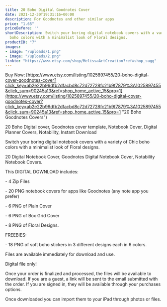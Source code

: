 ```yaml
---
title: 20 Boho Digital Goodnotes Cover
date: 2021-12-30T19:31:16+00:00
description: For Goodnotes and other similar apps
price: "1.65"
priceBefore: ''
shortDescription: Switch your boring digital notebook covers with a variety of Chic
  boho colors with a minimalist look of Floral designs.
productID: "7"
images:
- image: "/uploads/1.png"
- image: "/uploads/2.png"
linkto: "https://www.etsy.com/shop/MelissaArtCreation?ref=shop_sugg"
---
```

Buy Now: [https://www.etsy.com/listing/1025897455/20-boho-digital-cover-goodnotes-cover?click_key=ab2e22b96dfb2dfacbd8c72d72728fc21b9f7879%3A1025897455&click_sum=90245a13&ref=shop_home_active_15&pro=1](https://www.etsy.com/listing/1025897455/20-boho-digital-cover-goodnotes-cover?click_key=ab2e22b96dfb2dfacbd8c72d72728fc21b9f7879%3A1025897455&click_sum=90245a13&ref=shop_home_active_15&pro=1 "20 Boho Goodnotes Covers")

20 Boho Digital cover, Goodnotes cover template, Notebook Cover, Digital Planner Covers, Notability, Instant Download

Switch your boring digital notebook covers with a variety of Chic boho colors with a minimalist look of Floral designs.

20 Digital Notebook Cover, Goodnotes Digital Notebook Cover, Notability Notebook Covers.

This DIGITAL DOWNLOAD includes:

\- 4 Zip Files 

\- 20 PNG notebook covers for apps like Goodnotes (any note app you prefer)

\- 6 PNG of Plain Cover

\- 6 PNG of Box Grid Cover

\- 8 PNG of Floral Designs.

FREEBIES: 

\- 18 PNG of soft boho stickers in 3 different designs each in 6 colors.

Files are available immediately for download and use.

Digital file only!

Once your order is finalized and processed, the files will be available to download. If you are a guest, a link will be sent to the email submitted with the order. If you are signed in, they will be available through your purchases options.

Once downloaded you can import them to your iPad through photos or files.
